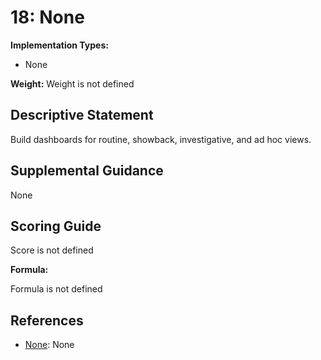 # 18: None

**Implementation Types:**

- None

**Weight:** Weight is not defined

## Descriptive Statement

Build dashboards for routine, showback, investigative, and ad hoc views.

## Supplemental Guidance

None

## Scoring Guide

Score is not defined

**Formula:**

Formula is not defined

## References

- [None](None): None

